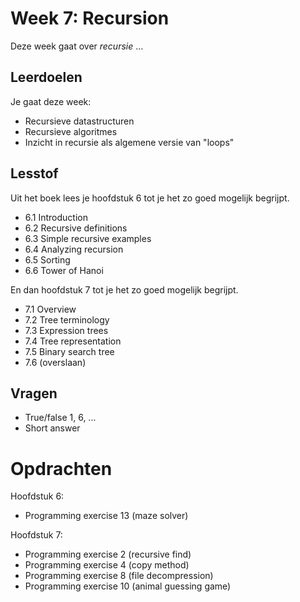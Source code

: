 # Week 7: Recursion

Deze week gaat over *recursie* ...

## Leerdoelen

Je gaat deze week:

- Recursieve datastructuren
- Recursieve algoritmes
- Inzicht in recursie als algemene versie van "loops"

## Lesstof

Uit het boek lees je hoofdstuk 6 tot je het zo goed mogelijk begrijpt.

- 6.1 Introduction
- 6.2 Recursive definitions
- 6.3 Simple recursive examples
- 6.4 Analyzing recursion
- 6.5 Sorting
- 6.6 Tower of Hanoi

En dan hoofdstuk 7 tot je het zo goed mogelijk begrijpt.

- 7.1 Overview
- 7.2 Tree terminology
- 7.3 Expression trees
- 7.4 Tree representation
- 7.5 Binary search tree
- 7.6 (overslaan)

## Vragen

- True/false 1, 6, ...
- Short answer

# Opdrachten

Hoofdstuk 6:

- Programming exercise 13 (maze solver)

Hoofdstuk 7:

- Programming exercise 2 (recursive find)
- Programming exercise 4 (copy method)
- Programming exercise 8 (file decompression)
- Programming exercise 10 (animal guessing game)
